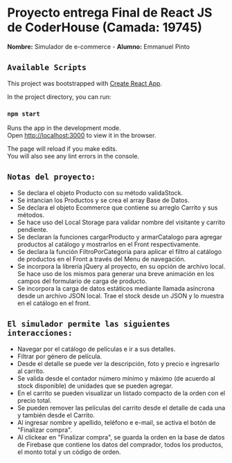 # Proyecto entrega Final de React JS de CoderHouse (Camada: 19745)
<strong>Nombre:</strong> Simulador de e-commerce - <strong>Alumno:</strong> Emmanuel Pinto

## `Available Scripts`

This project was bootstrapped with [Create React App](https://github.com/facebook/create-react-app).

In the project directory, you can run:

### `npm start`

Runs the app in the development mode.\
Open [http://localhost:3000](http://localhost:3000) to view it in the browser.

The page will reload if you make edits.\
You will also see any lint errors in the console.

## `Notas del proyecto:`

<ul>
<li>Se declara el objeto Producto con su método validaStock.</li>
<li>Se intancian los Productos y se crea el array Base de Datos.</li>
<li>Se declara el objeto Ecommerce que contiene su arreglo Carrito y sus métodos.</li>
<li>Se hace uso del Local Storage para validar nombre del visitante y carrito pendiente.</li>
<li>Se declaran la funciones cargarProducto y armarCatalogo para agregar productos al catálogo y mostrarlos en el Front respectivamente.</li>
<li>Se declara la función FiltroPorCategoria para aplicar el filtro al catálogo de productos en el Front a través del Menu de navegación.</li>
<li>Se incorpora la librería jQuery al proyecto, en su opción de archivo local. Se hace uso de los mismos para generar una breve animación en los campos del formulario de carga de producto.</li>
<li>Se incorpora la carga de datos estáticos mediante llamada asíncrona desde un archivo JSON local. Trae el stock desde un JSON y lo muestra en el catálogo en el front.</li>
</ul>

## `El simulador permite las siguientes interacciones:`

<ul>
<li>Navegar por el catálogo de películas e ir a sus detalles.</li>
<li>Filtrar por género de película.</li>
<li>Desde el detalle se puede ver la descripción, foto y precio e ingresarlo al carrito.</li>
<li>Se valida desde el contador número mínimo y máximo (de acuerdo al stock disponible) de unidades que se pueden agregar.</li>
<li>En el carrito se pueden visualizar un listado compacto de la orden con el precio total.</li>
<li>Se pueden remover las películas del carrito desde el detalle de cada una y también desde el Carrito.</li>
<li>Al ingresar nombre y apellido, teléfono e e-mail, se activa el botón de "Finalizar compra".</li>
<li>Al clickear en "Finalizar compra", se guarda la orden en la base de datos de Firebase que contiene los datos del comprador, todos los productos, el monto total y un código de orden.</li>
</ul>

